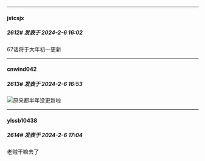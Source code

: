 
*****

####  jstcsjx  
##### 2612#       发表于 2024-2-6 16:02

67话将于大年初一更新


*****

####  cnwind042  
##### 2613#       发表于 2024-2-6 16:53

<img src="https://static.saraba1st.com/image/smiley/face2017/067.png" referrerpolicy="no-referrer">原来都半年没更新啦


*****

####  ylssb10438  
##### 2614#       发表于 2024-2-6 17:04

老贼干嘛去了

